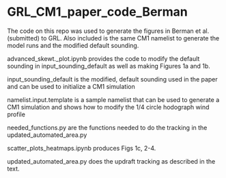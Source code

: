 # GRL_CM1_paper_code_Berman


The code on this repo was used to generate the figures in Berman et al. (submitted) to GRL. 
Also included is the same CM1 namelist to generate the model runs and the modified default sounding. 

advanced_skewt._plot.ipynb provides the code to modify the default sounding in input_sounding_default as well as making Figures 1a and 1b. 

input_sounding_default is the modified, default sounding used in the paper and can be used to initialize a CM1 simulation

namelist.input.template is a sample namelist that can be used to generate a CM1 simulation and shows how to modify the 1/4 circle hodograph wind profile

needed_functions.py are the functions needed to do the tracking in the updated_automated_area.py

scatter_plots_heatmaps.ipynb produces Figs 1c, 2-4. 

updated_automated_area.py does the updraft tracking as described in the text. 
